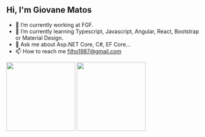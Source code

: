## Hi, I'm Giovane Matos

- 🔭 I’m currently working at FGF.
- 🌱 I’m currently learning Typescript, Javascript, Angular, React, Bootstrap or Material Design.
- 💬 Ask me about Asp.NET Core, C#, EF Core...
- 📫 How to reach me filho1987@gmail.com

<div>
  <img height="180em" src="https://github-readme-stats.vercel.app/api?username=giovanematosfh&show_icons=true&theme=dracula&include_all_commits=true&count_private=true"/>
  <img height="180em" src="https://github-readme-stats.vercel.app/api/top-langs/?username=giovanematosfh&layout=compact&langs_count-16&theme=dark"/>
</div>

